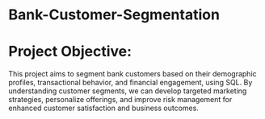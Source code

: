 # Bank-Customer-Segmentation
# Project Objective:
This project aims to segment bank customers based on their demographic profiles, transactional behavior, and financial engagement, using SQL. By understanding customer segments, we can develop targeted marketing strategies, personalize offerings, and improve risk management for enhanced customer satisfaction and business outcomes.

